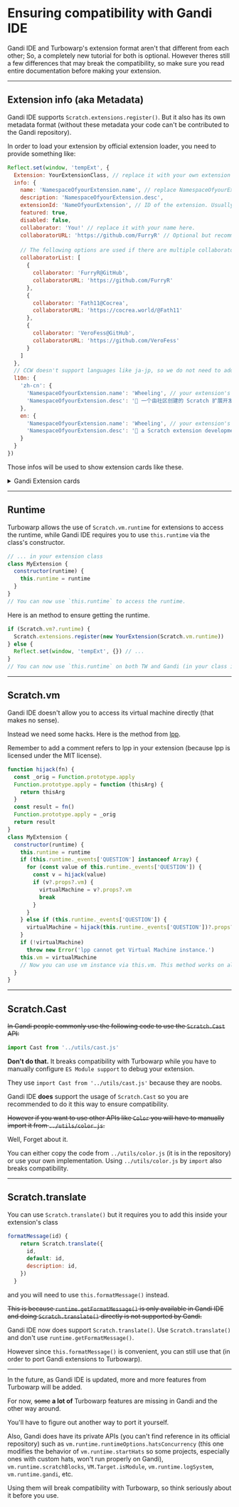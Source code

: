 # Ensuring compatibility with Gandi IDE

Gandi IDE and Turbowarp's extension format aren't that different from each other;
So, a completely new tutorial for both is optional.
However theres still a few differences that may break the compatibility, so make sure you read entire documentation before making your extension.

---

## Extension info (aka Metadata)

Gandi IDE supports `Scratch.extensions.register()`. But it also has its own metadata format (without these metadata your code can't be contributed to the Gandi repository).

In order to load your extension by official extension loader, you need to provide something like:

```js
Reflect.set(window, 'tempExt', {
  Extension: YourExtensionClass, // replace it with your own extension class here.
  info: {
    name: 'NamespaceOfyourExtension.name', // replace NamespaceOfyourExtension with your extension's namespace here (namespace is usually the name of your extension, like lpp).
    description: 'NamespaceOfyourExtension.desc',
    extensionId: 'NameOfyourExtension', // ID of the extension. Usually the name of your extension but please only use letters.
    featured: true,
    disabled: false,
    collaborator: 'You!' // replace it with your name here.
    collaboratorURL: 'https://github.com/FurryR' // Optional but recommended. Replace it with your own profile or blog URL.

    // The following options are used if there are multiple collaborators. Don't use collaborator and collaboratorList while using collaboratorList!
    collaboratorList: [
      {
        collaborator: 'FurryR@GitHub',
        collaboratorURL: 'https://github.com/FurryR'
      },
      {
        collaborator: 'Fath11@Cocrea',
        collaboratorURL: 'https://cocrea.world/@Fath11'
      },
      {
        collaborator: 'VeroFess@GitHub',
        collaboratorURL: 'https://github.com/VeroFess'
      }
    ]
  },
  // CCW doesn't support languages like ja-jp, so we do not need to add other translations.
  l10n: {
    'zh-cn': {
      'NamespaceOfyourExtension.name': 'Wheeling', // your extension's name in Simplified Chinese (unfortunately we don't have `zh-cn-hant` or `ja-jp`). Don't forget to replace NamespaceOfyourExtension as well.
      'NamespaceOfyourExtension.desc': '💫 一个由社区创建的 Scratch 扩展开发教程。' // some short description of your extension in Simplified Chinese.
    },
    en: {
      'NamespaceOfyourExtension.name': 'Wheeling', // your extension's name in English.
      'NamespaceOfyourExtension.desc': '💫 a Scratch extension development documentation made by community.' // some short description of your extension in English.
    }
  }
})
```

Those infos will be used to show extension cards like these.

<details>
<summary>Gandi Extension cards</summary>

![Gandi extension card](assets/image.png)

</details>

---

## Runtime

Turbowarp allows the use of `Scratch.vm.runtime` for extensions to access the runtime, while Gandi IDE requires you to use `this.runtime` via the class's constructor.

```js
// ... in your extension class
class MyExtension {
  constructor(runtime) {
    this.runtime = runtime
  }
}
// You can now use `this.runtime` to access the runtime.
```

Here is an method to ensure getting the runtime.

```js
if (Scratch.vm?.runtime) {
  Scratch.extensions.register(new YourExtension(Scratch.vm.runtime))
} else {
  Reflect.set(window, 'tempExt', {}) // ...
}
// You can now use `this.runtime` on both TW and Gandi (in your class instance).
```

---

## Scratch.vm

Gandi IDE doesn't allow you to access its virtual machine directly (that makes no sense).

Instead we need some hacks. Here is the method from [lpp](github.com/FurryR/lpp-scratch).

Remember to add a comment refers to lpp in your extension (because lpp is licensed under the MIT license).

```js
function hijack(fn) {
  const _orig = Function.prototype.apply
  Function.prototype.apply = function (thisArg) {
    return thisArg
  }
  const result = fn()
  Function.prototype.apply = _orig
  return result
}
class MyExtension {
  constructor(runtime) {
    this.runtime = runtime
    if (this.runtime._events['QUESTION'] instanceof Array) {
      for (const value of this.runtime._events['QUESTION']) {
        const v = hijack(value)
        if (v?.props?.vm) {
          virtualMachine = v?.props?.vm
          break
        }
      }
    } else if (this.runtime._events['QUESTION']) {
      virtualMachine = hijack(this.runtime._events['QUESTION'])?.props?.vm
    }
    if (!virtualMachine)
      throw new Error('lpp cannot get Virtual Machine instance.')
    this.vm = virtualMachine
    // Now you can use vm instance via this.vm. This method works on all Scratch-based platforms (including Scratch itself).
  }
}
```

---

## Scratch.Cast

~~In Gandi people commonly use the following code to use the `Scratch.Cast` API:~~

```js
import Cast from '../utils/cast.js'
```

**Don't do that.** It breaks compatibility with Turbowarp while you have to manually configure `ES Module support` to debug your extension.

They use `import Cast from '../utils/cast.js'` because they are noobs.

Gandi IDE **does** support the usage of `Scratch.Cast` so you are recommended to do it this way to ensure compatibility.

~~However if you want to use other APIs like `Color` you will have to manually import it from `../utils/color.js`.~~

Well, Forget about it.

You can either copy the code from `../utils/color.js` (it is in the repository) or use your own implementation. Using `../utils/color.js` by `import` also breaks compatibility.

---

## Scratch.translate

You can use `Scratch.translate()` but it requires you to add this inside your extension's class

```js
formatMessage(id) {
    return Scratch.translate({
      id,
      default: id,
      description: id,
    })
  }
```

and you will need to use `this.formatMessage()` instead.

~~This is because `runtime.getFormatMessage()` is only available in Gandi IDE and doing `Scratch.translate()` directly is not supported by Gandi.~~

Gandi IDE now does support `Scratch.translate()`. Use `Scratch.translate()` and don't use `runtime.getFormatMessage()`.

However since `this.formatMessage()` is convenient, you can still use that (in order to port Gandi extensions to Turbowarp).

---

In the future, as Gandi IDE is updated, more and more features from Turbowarp will be added.

For now, ~~some~~ **a lot of** Turbowarp features are missing in Gandi and the other way around.

You'll have to figure out another way to port it yourself.

Also, Gandi does have its private APIs (you can't find reference in its official repository) such as `vm.runtime.runtimeOptions.hatsConcurrency` (this one modifies the behavior of `vm.runtime.startHats` so some projects, especially ones with custom hats, won't run properly on Gandi), `vm.runtime.scratchBlocks`, `VM.Target.isModule`, `vm.runtime.logSystem`, `vm.runtime.gandi`, etc.

Using them will break compatibility with Turbowarp, so think seriously about it before you use.
